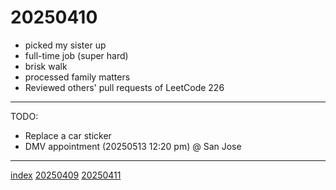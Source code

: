 <head><meta name="viewport" content="width=device-width, initial-scale=1.0, user-scalable=yes" /><meta charset="UTF-8"></head>

# 20250410

- picked my sister up
- full-time job (super hard)
- brisk walk
- processed family matters
- Reviewed others' pull requests of LeetCode 226

---

TODO:

- Replace a car sticker
- DMV appointment (20250513 12:20 pm) @ San Jose

---

[index](../../index.html)
[20250409](20250409.html)
[20250411](20250411.html)
